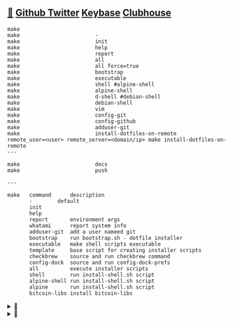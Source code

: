 ## [🐝](https://keyserver.ubuntu.com/pks/lookup?search=randy.lee.mcmillan%40gmail.com&fingerprint=on&op=vindex) [Github ](http://github.com/randymcmillan) [Twitter](https://twitter.com/RandyMcMillan) [Keybase](https://randymcmillan.keybase.pub) [Clubhouse](https://clubhouse.com/@randymcmillan)

	make                        
	make                        -
	make                        init
	make                        help
	make                        report
	make                        all
	make                        all force=true
	make                        bootstrap
	make                        executable
	make                        shell #alpine-shell
	make                        alpine-shell
	make                        d-shell #debian-shell
	make                        debian-shell
	make                        vim
	make                        config-git
	make                        config-github
	make                        adduser-git
	make                        install-dotfiles-on-remote
	remote_user=<user> remote_server=<domain/ip> make install-dotfiles-on-remote
	---
	
	make                        docs
	make                        push
	
	---
	
 	make   command		description
 	       -		default
 	       init
 	       help
 	       report		environment args
 	       whatami		report system info
 	       adduser-git	add a user nameed git
 	       bootstrap	run bootstrap.sh - dotfile installer
 	       executable	make shell scripts executable
 	       template		base script for creating installer scripts
 	       checkbrew	source and run checkbrew command
 	       config-dock	source and run config-dock-prefs
 	       all	        execute installer scripts
 	       shell		run install-shell.sh script
 	       alpine-shell	run install-shell.sh script
 	       alpine		run install-shell.sh script
 	       bitcoin-libs	install bitcoin-libs

<details>
<summary>👀</summary>
<p>

```shell
seq 0 947 | (while read -r n; do bitcoin-cli gettxout \
54e48e5f5c656b26c3bca14a8c95aa583d07ebe84dde3b7dd4a78f4e4186e713 $n \
| jq -r '.scriptPubKey.asm' | awk '{ print $2 $3 $4 }'; done) | \
tr -d '\n' | cut -c 17-368600 | xxd -r -p > bitcoin.pdf
```

</p>
</details>

<details>
<summary>👀</summary>
<p>

#### Referral Links:

[![DigitalOcean Referral Badge](https://web-platforms.sfo2.digitaloceanspaces.com/WWW/Badge%202.svg)](https://www.digitalocean.com/?refcode=ae5c7d05da91&utm_campaign=Referral_Invite&utm_medium=Referral_Program&utm_source=badge)

</p>
</details>